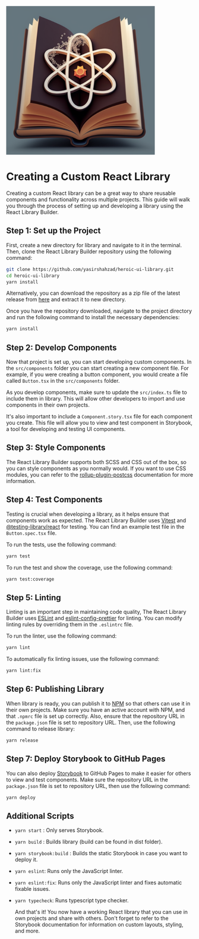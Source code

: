 <img src="react-library-builder.png" width="400px" />

# Creating a Custom React Library

Creating a custom React library can be a great way to share reusable components and functionality across multiple projects. This guide will walk you through the process of setting up and developing a library using the React Library Builder.

## Step 1: Set up the Project

First, create a new directory for library and navigate to it in the terminal. Then, clone the React Library Builder repository using the following command:

```bash {1}
git clone https://github.com/yasirshahzad/heroic-ui-library.git
cd heroic-ui-library
yarn install
```

Alternatively, you can download the repository as a zip file of the latest release from [here](https://github.com/yasirshahzad/heroic-ui-library/releases) and extract it to new directory.

Once you have the repository downloaded, navigate to the project directory and run the following command to install the necessary dependencies:

```bash
yarn install
```

## Step 2: Develop Components

Now that project is set up, you can start developing custom components. In the `src/components` folder you can start creating a new component file. For example, if you were creating a button component, you would create a file called `Button.tsx` in the `src/components` folder.

As you develop components, make sure to update the `src/index.ts` file to include them in library. This will allow other developers to import and use components in their own projects.

It's also important to include a `Component.story.tsx` file for each component you create. This file will allow you to view and test component in Storybook, a tool for developing and testing UI components.

## Step 3: Style Components

The React Library Builder supports both SCSS and CSS out of the box, so you can style components as you normally would. If you want to use CSS modules, you can refer to the [rollup-plugin-postcss](https://github.com/egoist/rollup-plugin-postcss) documentation for more information.

## Step 4: Test Components

Testing is crucial when developing a library, as it helps ensure that components work as expected. The React Library Builder uses [Vitest](https://vitest.dev/) and [@testing-library/react](https://testing-library.com/docs/react-testing-library/intro/) for testing. You can find an example test file in the `Button.spec.tsx` file.

To run the tests, use the following command:

```bash
yarn test
```

To run the test and show the coverage, use the following command:

```bash
yarn test:coverage
```

## Step 5: Linting

Linting is an important step in maintaining code quality, The React Library Builder uses [ESLint](https://eslint.org/) and [eslint-config-prettier](https://github.com/prettier/eslint-config-prettier) for linting. You can modify linting rules by overriding them in the `.eslintrc` file.

To run the linter, use the following command:

```bash
yarn lint
```

To automatically fix linting issues, use the following command:

```bash
yarn lint:fix
```

## Step 6: Publishing Library

When library is ready, you can publish it to [NPM](https://www.npmjs.com/) so that others can use it in their own projects. Make sure you have an active account with NPM, and that `.npmrc` file is set up correctly. Also, ensure that the repository URL in the `package.json` file is set to repository URL. Then, use the following command to release library:

```bash
yarn release
```

## Step 7: Deploy Storybook to GitHub Pages

You can also deploy [Storybook](https://storybook.js.org/basics/writing-stories/) to GitHub Pages to make it easier for others to view and test components. Make sure the repository URL in the `package.json` file is set to repository URL, then use the following command:

```bash
yarn deploy
```

## Additional Scripts

- `yarn start` : Only serves Storybook.
- `yarn build` : Builds library (build can be found in dist folder).
- `yarn storybook:build` : Builds the static Storybook in case you want to deploy it.
- `yarn eslint`: Runs only the JavaScript linter.
- `yarn eslint:fix`: Runs only the JavaScript linter and fixes automatic fixable issues.
- `yarn typecheck`: Runs typescript type checker.

  And that's it! You now have a working React library that you can use in own projects and share with others. Don't forget to refer to the Storybook documentation for information on custom layouts, styling, and more.
